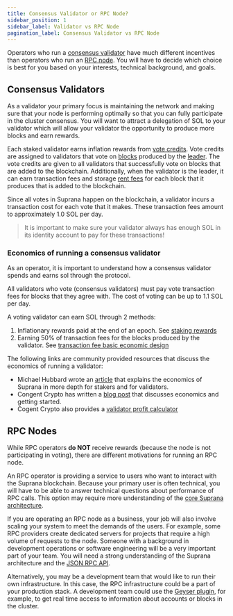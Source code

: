 ```yaml
---
title: Consensus Validator or RPC Node?
sidebar_position: 1
sidebar_label: Validator vs RPC Node
pagination_label: Consensus Validator vs RPC Node
---
```


Operators who run a [consensus validator](../what-is-a-validator.md) have much
different incentives than operators who run an
[RPC node](../what-is-an-rpc-node.md). You will have to decide which choice is
best for you based on your interests, technical background, and goals.

## Consensus Validators

As a validator your primary focus is maintaining the network and making sure
that your node is performing optimally so that you can fully participate in the
cluster consensus. You will want to attract a delegation of SOL to your
validator which will allow your validator the opportunity to produce more blocks
and earn rewards.

Each staked validator earns inflation rewards from
[vote credits](https://suprana.net/docs/terminology#vote-credit). Vote credits
are assigned to validators that vote on
[blocks](https://suprana.net/docs/terminology#block) produced by the
[leader](https://suprana.net/docs/terminology#leader). The vote credits are given
to all validators that successfully vote on blocks that are added to the
blockchain. Additionally, when the validator is the leader, it can earn
transaction fees and storage
[rent fees](https://suprana.net/docs/core/accounts#rent) for each block that it
produces that is added to the blockchain.

Since all votes in Suprana happen on the blockchain, a validator incurs a
transaction cost for each vote that it makes. These transaction fees amount to
approximately 1.0 SOL per day.

> It is important to make sure your validator always has enough SOL in its
> identity account to pay for these transactions!

### Economics of running a consensus validator

As an operator, it is important to understand how a consensus validator spends
and earns sol through the protocol.

All validators who vote (consensus validators) must pay vote transaction fees
for blocks that they agree with. The cost of voting can be up to 1.1 SOL per
day.

A voting validator can earn SOL through 2 methods:

1. Inflationary rewards paid at the end of an epoch. See
   [staking rewards](../implemented-proposals/staking-rewards.md)
2. Earning 50% of transaction fees for the blocks produced by the validator. See
   [transaction fee basic economic design](https://suprana.net/docs/intro/transaction_fees#basic-economic-design)

The following links are community provided resources that discuss the economics
of running a validator:

- Michael Hubbard wrote an
  [article](https://laine-sa.medium.com/suprana-staking-rewards-validator-economics-how-does-it-work-6718e4cccc4e)
  that explains the economics of Suprana in more depth for stakers and for
  validators.
- Congent Crypto has written a
  [blog post](https://medium.com/@Cogent_Crypto/how-to-become-a-validator-on-suprana-9dc4288107b7)
  that discusses economics and getting started.
- Cogent Crypto also provides a
  [validator profit calculator](https://cogentcrypto.io/ValidatorProfitCalculator)

## RPC Nodes

While RPC operators **do NOT** receive rewards (because the node is not
participating in voting), there are different motivations for running an RPC
node.

An RPC operator is providing a service to users who want to interact with the
Suprana blockchain. Because your primary user is often technical, you will have
to be able to answer technical questions about performance of RPC calls. This
option may require more understanding of the
[core Suprana architecture](../clusters/index.md).

If you are operating an RPC node as a business, your job will also involve
scaling your system to meet the demands of the users. For example, some RPC
providers create dedicated servers for projects that require a high volume of
requests to the node. Someone with a background in development operations or
software engineering will be a very important part of your team. You will need a
strong understanding of the Suprana architecture and the
[JSON RPC API](https://suprana.net/docs/rpc/http).

Alternatively, you may be a development team that would like to run their own
infrastructure. In this case, the RPC infrastructure could be a part of your
production stack. A development team could use the
[Geyser plugin](../validator/geyser.md), for example, to get
real time access to information about accounts or blocks in the cluster.
